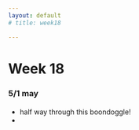 ```yaml
---
layout: default
# title: week18

---
```


# Week 18
### 5/1 may  

####  
- half way through this boondoggle!
- 
